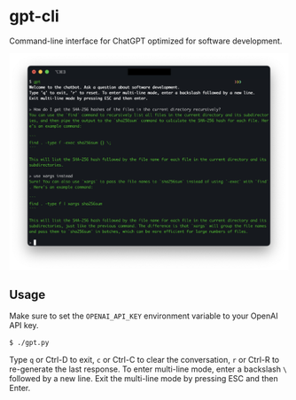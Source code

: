 # gpt-cli

Command-line interface for ChatGPT optimized for software development.

![screenshot](./screenshot.png)

## Usage

Make sure to set the `OPENAI_API_KEY` environment variable to your OpenAI API key.

```bash
$ ./gpt.py
```

Type `q` or Ctrl-D to exit, `c` or Ctrl-C to clear the conversation, `r` or Ctrl-R to re-generate the last response.
To enter multi-line mode, enter a backslash `\` followed by a new line. Exit the multi-line mode by pressing ESC and then Enter.
